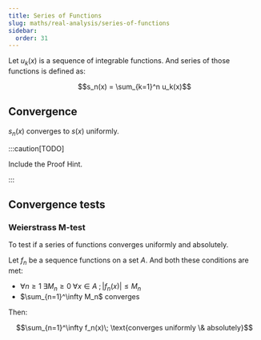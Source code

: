```yaml
---
title: Series of Functions
slug: maths/real-analysis/series-of-functions
sidebar:
  order: 31
---
```


Let $u_k(x)$ is a sequence of integrable functions. And series of those
functions is defined as:

```math
s_n(x) = \sum_{k=1}^n u_k(x)
```

## Convergence

$s_n(x)$ converges to $s(x)$ uniformly.

:::caution[TODO]

Include the Proof Hint.

:::

## Convergence tests

### Weierstrass M-test

To test if a series of functions converges uniformly and absolutely.

Let $f_n$ be a sequence functions on a set $A$. And both these conditions are
met:

- $\forall n \ge 1\;\exists M_n \ge 0\; \forall x \in A\;; \lvert f_n(x) \rvert \le M_n$
- $\sum_{n=1}^\infty M_n$ converges

Then:

```math
\sum_{n=1}^\infty f_n(x)\; \text{converges uniformly \& absolutely}
```
